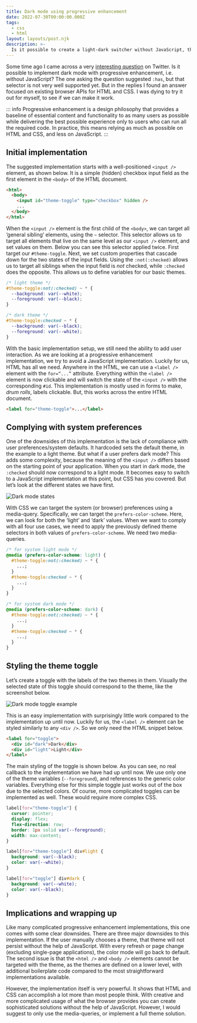 ```yaml
---
title: Dark mode using progressive enhancement
date: 2022-07-30T00:00:00.000Z
tags:
  - css
  - html
layout: layouts/post.njk
description: >-
  Is it possible to create a light-dark switcher without JavaScript, that takes into account system preferences? Let’s find out.
---
```


Some time ago I came across a very [interesting question](https://twitter.com/sebastienlorber/status/1499768302788354053) on Twitter. Is it possible to implement dark mode with progressive enhancement, i.e. without JavaScript? The one asking the question suggested `:has`, but that selector is not very well supported yet. But in the replies I found an answer focused on existing browser APIs for HTML and CSS. I was dying to try it out for myself, to see if we can make it work.

::: info
Progressive enhancement is a design philosophy that provides a baseline of essential content and functionality to as many users as possible while delivering the best possible experience only to users who can run all the required code. In practice, this means relying as much as possible on HTML and CSS, and less on JavaScript.
:::

## Initial implementation

The suggested implementation starts with a well-positioned `<input />` element, as shown below. It is a simple (hidden) checkbox input field as the first element in the `<body>` of the HTML document.

```html
<html>
  <body>
    <input id="theme-toggle" type="checkbox" hidden />
    ...
  </body>
</html>
```

When the `<input />` element is the first child of the `<body>`, we can target all ‘general sibling’ elements, using the `~` selector. This selector allows us to target all elements that live on the same level as our `<input />` element, and set values on them. Below you can see this selector applied twice. First target our `#theme-toggle`. Next, we set custom properties that cascade down for the two states of the input fields. Using the `:not(:checked)` allows us to target all siblings when the input field is _not_ checked, while `:checked` does the opposite. This allows us to define variables for our basic themes.

```css
/* light theme */
#theme-toggle:not(:checked) ~ * {
  --background: var(--white);
  --foreground: var(--black);
}

/* dark theme */
#theme-toggle:checked ~ * {
  --background: var(--black);
  --foreground: var(--white);
}
```

With the basic implementation setup, we still need the ability to add user interaction. As we are looking at a progressive enhancement implementation, we try to avoid a JavaScript implementation. Luckily for us, HTML has all we need. Anywhere in the HTML, we can use a `<label />` element with the `for=“...”` attribute. Everything within the `<label />` element is now clickable and will switch the state of the `<input />` with the corresponding `#id`. This implementation is mostly used in forms to make, _drum rolls_, labels clickable. But, this works across the entire HTML document.

```html
<label for="theme-toggle">...</label>
```

## Complying with system preferences

One of the downsides of this implementation is the lack of compliance with user preferences/system defaults. It hardcoded sets the default theme, in the example to a light theme. But what if a user prefers dark mode? This adds some complexity, because the meaning of the `<input />` differs based on the starting point of your application. When you start in dark mode, the `:checked` should now correspond to a light mode. It becomes easy to switch to a JavaScript implementation at this point, but CSS has you covered. But let’s look at the different states we have first.

![Dark mode states](/img/dark-mode.png)

With CSS we can target the system (or browser) preferences using a media-query. Specifically, we can target the `prefers-color-scheme`. Here, we can look for both the ‘light’ and ‘dark’ values. When we want to comply with all four use cases, we need to apply the previously defined theme selectors in both values of `prefers-color-scheme`. We need two media-queries.

```css
/* for system light mode */
@media (prefers-color-scheme: light) {
  #theme-toggle:not(:checked) ~ * {
    ...;
  }
  #theme-toggle:checked ~ * {
    ...;
  }
}

/* for system dark mode */
@media (prefers-color-scheme: dark) {
  #theme-toggle:not(:checked) ~ * {
    ...;
  }
  #theme-toggle:checked ~ * {
    ...;
  }
}
```

## Styling the theme toggle

Let’s create a toggle with the labels of the two themes in them. Visually the selected state of this toggle should correspond to the theme, like the screenshot below.

![Dark mode toggle example](/img/dark-mode-toggle.png)

This is an easy implementation with surprisingly little work compared to the implementation up until now. Luckily for us, the `<label />` element can be styled similarly to any `<div />`. So we only need the HTML snippet below.

```html
<label for="toggle">
  <div id="dark">Dark</div>
  <div id="light">Light</div>
</label>
```

The main styling of the toggle is shown below. As you can see, no real callback to the implementation we have had up until now. We use only one of the theme variables (`--foreground`), and references to the generic color variables. Everything else for this simple toggle just works out of the box due to the selected colors. Of course, more complicated toggles can be implemented as well. These would require more complex CSS.

```css
label[for="theme-toggle"] {
  cursor: pointer;
  display: flex;
  flex-direction: row;
  border: 1px solid var(--foreground);
  width: max-content;
}

label[for="theme-toggle"] div#light {
  background: var(--black);
  color: var(--white);
}

label[for="toggle"] div#dark {
  background: var(--white);
  color: var(--black);
}
```

## Implications and wrapping up

Like many complicated progressive enhancement implementations, this one comes with some clear downsides. There are three major downsides to this implementation. If the user manually chooses a theme, that theme will not persist without the help of JavaScript. With every refresh or page change (excluding single-page applications), the color mode will go back to default. The second issue is that the `<html />` and `<body />` elements cannot be targeted with the theme, as the themes are defined on a lower level, with additional boilerplate code compared to the most straightforward implementations available.

However, the implementation itself is very powerful. It shows that HTML and CSS can accomplish a lot more than most people think. With creative and more complicated usage of what the browser provides you can create sophisticated solutions without the help of JavaScript. However, I would suggest to only use the media-queries, or implement a full theme solution.
